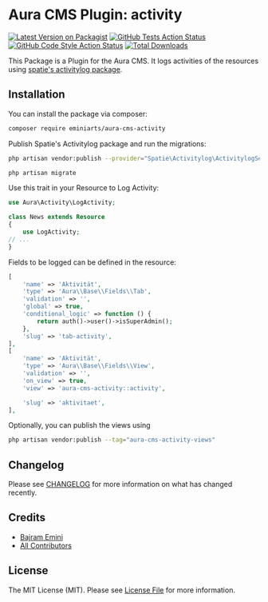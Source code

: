 # Aura CMS Plugin: activity

[![Latest Version on Packagist](https://img.shields.io/packagist/v/eminiarts/aura-cms-activity.svg?style=flat-square)](https://packagist.org/packages/eminiarts/aura-cms-activity)
[![GitHub Tests Action Status](https://img.shields.io/github/actions/workflow/status/eminiarts/aura-cms-activity/run-tests.yml?branch=main&label=tests&style=flat-square)](https://github.com/eminiarts/aura-cms-activity/actions?query=workflow%3Arun-tests+branch%3Amain)
[![GitHub Code Style Action Status](https://img.shields.io/github/actions/workflow/status/eminiarts/aura-cms-activity/fix-php-code-style-issues.yml?branch=main&label=code%20style&style=flat-square)](https://github.com/eminiarts/aura-cms-activity/actions?query=workflow%3A"Fix+PHP+code+style+issues"+branch%3Amain)
[![Total Downloads](https://img.shields.io/packagist/dt/eminiarts/aura-cms-activity.svg?style=flat-square)](https://packagist.org/packages/eminiarts/aura-cms-activity)

This Package is a Plugin for the Aura CMS. It logs activities of the resources using [spatie's activitylog package](https://github.com/spatie/laravel-activitylog).


## Installation

You can install the package via composer:

```bash
composer require eminiarts/aura-cms-activity
```

Publish Spatie's Activitylog package and run the migrations:

```bash
php artisan vendor:publish --provider="Spatie\Activitylog\ActivitylogServiceProvider" --tag="activitylog-migrations"

php artisan migrate
```

Use this trait in your Resource to Log Activity:

```php
use Aura\Activity\LogActivity;

class News extends Resource
{
    use LogActivity;
// ...
}
```

Fields to be logged can be defined in the resource:

```php
[
    'name' => 'Aktivität',
    'type' => 'Aura\\Base\\Fields\\Tab',
    'validation' => '',
    'global' => true,
    'conditional_logic' => function () {
        return auth()->user()->isSuperAdmin();
    },
    'slug' => 'tab-activity',
],
[
    'name' => 'Aktivität',
    'type' => 'Aura\\Base\\Fields\\View',
    'validation' => '',
    'on_view' => true,
    'view' => 'aura-cms-activity::activity',

    'slug' => 'aktivitaet',
],

```


Optionally, you can publish the views using

```bash
php artisan vendor:publish --tag="aura-cms-activity-views"
```


## Changelog

Please see [CHANGELOG](CHANGELOG.md) for more information on what has changed recently.


## Credits

- [Bajram Emini](https://github.com/eminiarts)
- [All Contributors](../../contributors)

## License

The MIT License (MIT). Please see [License File](LICENSE.md) for more information.
